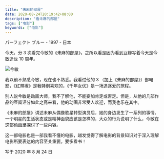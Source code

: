 ```yaml
---
title: "未麻的部屋"
date: 2020-08-24T20:19:42+08:00
description: "看未麻的部屋"
tags: ["电影"]
keywords: ["电影"]
---
```


パーフェクト ブルー - 1997 - 日本

今天，分 3 次看完今敏的《未麻的部屋》，之所以看是因为看到豆瓣写着今天是今敏逝世 10 周年。

![今敏](https://cdn.jsdelivr.net/gh/tianheg/static@wiki/images/rwl/watch/jinmin.jpeg)

我以前不熟悉今敏，现在也不熟悉。我看过他的 3 （加上《未麻的部屋》）部电影，《红辣椒》是我特别喜欢的，《千年女优》是一场追逐爱的旅程。

别人说今敏是动画大师，我不了解他，不能妄加肯定或否定。但是，从他的几部作品的豆瓣评分如此之高来看，他的动画非常受人欢迎，而我也乐在其中。

《未麻的部屋》讲述未麻从偶像歌星转型演员后，她的身边发生了一系列的事情。一个明星的生活状态或是精神面貌应该是怎样的，大众的行为说明了什么，今敏在这部动画里探讨了一些内容。

这一部电影也是一部我看不懂的电影，越发觉得了解电影的背景知识对于深入理解电影所要表达的内容至关重要。要多看书！

写于 2020 年 8 月 24 日
